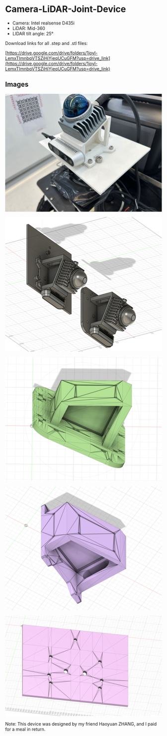 

# Camera-LiDAR-Joint-Device

- Camera: Intel realsense D435i
- LiDAR: Mid-360
- LIDAR tilt angle: 25°

Download links for all .step and .stl files:

[https://drive.google.com/drive/folders/1joyl-LemxTImnbqVTSZiHiYjeqUCuGFM?usp=drive_link](https://drive.google.com/drive/folders/1joyl-LemxTImnbqVTSZiHiYjeqUCuGFM?usp=drive_link)

## Images

![1](IMG/1.jpg)

![1](IMG/1.png)

![2](IMG/2.png)

![3](IMG/3.png)

![4](IMG/4.png)

Note: This device was designed by my friend Haoyuan ZHANG, and I paid for a meal in return.
